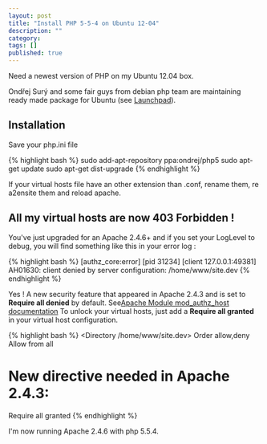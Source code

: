 ```yaml
---
layout: post
title: "Install PHP 5-5-4 on Ubuntu 12-04"
description: ""
category:
tags: []
published: true
---
```


Need a newest version of PHP on my Ubuntu 12.04 box.

Ondřej Surý and some fair guys from debian php team are maintaining ready made package for Ubuntu (see [Launchpad][Ondrej launchpad]).

## Installation

Save your php.ini file

{% highlight bash %}
sudo add-apt-repository ppa:ondrej/php5
sudo apt-get update
sudo apt-get dist-upgrade
{% endhighlight %}

If your virtual hosts file have an other extension than .conf, rename them, re a2ensite them and reload apache.

## All my virtual hosts are now 403 Forbidden !

You've just upgraded for an Apache 2.4.6+ and if you set your LogLevel to debug, you will find something like this in your error log :

{% highlight bash %}
[authz_core:error] [pid 31234] [client 127.0.0.1:49381] AH01630: client denied by server configuration: /home/www/site.dev
{% endhighlight %}

Yes ! A new security feature that appeared in Apache 2.4.3 and is set to __Require all denied__ by default. See[Apache Module mod_authz_host documentation](http://httpd.apache.org/docs/2.4/mod/mod_authz_host.html)
To unlock your virtual hosts, just add a __Require all granted__ in your virtual host configuration.

{% highlight bash %}
<Directory /home/www/site.dev>
   Order allow,deny
   Allow from all
   # New directive needed in Apache 2.4.3:
   Require all granted
</Directory>
{% endhighlight %}

I'm now running Apache 2.4.6 with php 5.5.4.

[Ondrej launchpad]: https://launchpad.net/~ondrej/+archive/php5